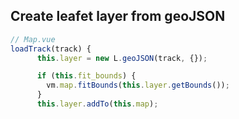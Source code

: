 ## Create leafet layer from geoJSON

``` javascript
// Map.vue
loadTrack(track) {
      this.layer = new L.geoJSON(track, {});

      if (this.fit_bounds) {
        vm.map.fitBounds(this.layer.getBounds());
      }
      this.layer.addTo(this.map);

```